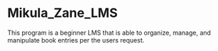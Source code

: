 # Mikula_Zane_LMS
This program is a beginner LMS that is able to organize, manage, and manipulate book entries per the users request.
